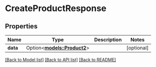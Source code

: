 # CreateProductResponse

## Properties

Name | Type | Description | Notes
------------ | ------------- | ------------- | -------------
**data** | Option<[**models::Product2**](Product_2.md)> |  | [optional]

[[Back to Model list]](../README.md#documentation-for-models) [[Back to API list]](../README.md#documentation-for-api-endpoints) [[Back to README]](../README.md)


